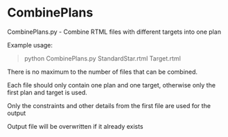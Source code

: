 # CombinePlans

CombinePlans.py - Combine RTML files with different targets into one plan

Example usage: 
>python CombinePlans.py StandardStar.rtml Target.rtml

There is no maximum to the number of files that can be combined.

Each file should only contain one plan and one target, otherwise only the first plan and target is used.

Only the constraints and other details from the first file are used for the output

Output file will be overwritten if it already exists
